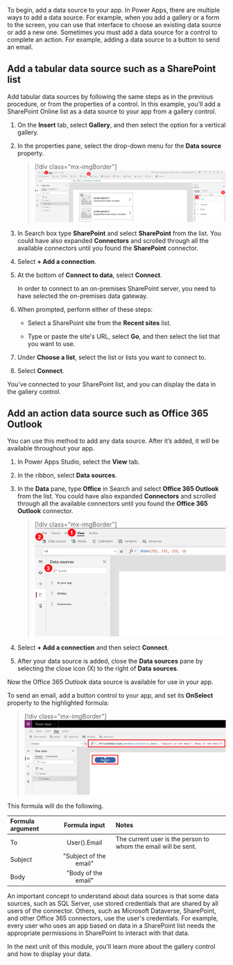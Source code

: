 To begin, add a data source to your app. In Power Apps, there are multiple ways to add a data source. For example, when you add a gallery or a form to the screen, you can use that interface to choose an existing data source or add a new one. Sometimes you must add a data source for a control to complete an action. For example, adding a data source to a button to send an email.

## Add a tabular data source such as a SharePoint list

Add tabular data sources by following the same steps as in the previous procedure, or from the properties of a control. In this example, you'll add a SharePoint Online list as a data source to your app from a gallery control.

1.  On the **Insert** tab, select **Gallery**, and then select the option for a vertical gallery.

1.  In the properties pane, select the drop-down menu for the **Data source** property.

	> [!div class="mx-imgBorder"]
	> ![Screenshot of Add-Tabular-Data-Source selection.](../media/add-tabular-data-source.png)

1.  In Search box type **SharePoint** and select **SharePoint** from the list. You could have also expanded **Connectors** and scrolled through all the available connectors until you found the **SharePoint** connector.

1.  Select **+ Add a connection**.

1.  At the bottom of **Connect to data**, select **Connect**.

	In order to connect to an on-premises SharePoint server, you need to have selected the on-premises data gateway.

1.  When prompted, perform either of these steps:

    -   Select a SharePoint site from the **Recent sites** list.

    -   Type or paste the site's URL, select **Go**, and then select the list that you want to use.

1.  Under **Choose a list**, select the list or lists you want to connect to. 

1.  Select **Connect**.

You’ve connected to your SharePoint list, and you can display the data in the gallery control.

## Add an action data source such as Office 365 Outlook

You can use this method to add any data source. After it’s added, it will be available throughout your app.

1.  In Power Apps Studio, select the **View** tab.

1.  In the ribbon, select **Data sources**.

1.  In the **Data** pane, type **Office** in Search and select **Office 365 Outlook** from the list. You could have also expanded **Connectors** and scrolled through all the available connectors until you found the **Office 365 Outlook** connector.

	> [!div class="mx-imgBorder"]
	> ![Screenshot of adding a data source from the Data pane.](../media/add-data-source.png)

1.  Select **+ Add a connection** and then select **Connect**.

1.  After your data source is added, close the **Data sources** pane by selecting the close icon (X) to the right of **Data sources**.

Now the Office 365 Outlook data source is available for use in your app.

To send an email, add a button control to your app, and set its **OnSelect** property to the highlighted formula:

> [!div class="mx-imgBorder"]
> ![Screenshot of setting the OnSelect property of Office 365 Outlook formula.](../media/office365-outlook-formula.png)

This formula will do the following.

| Formula argument | Formula input     | Notes     |
| :------------------- | :------------------:  |:----------------|
| To                   | User().Email          | The current user is the person to whom the email will be sent. |
| Subject              | "Subject of the email"|             |
| Body                 | "Body of the email"   |              |

An important concept to understand about data sources is that some data sources, such as SQL Server, use stored credentials that are shared by all users of the connector. Others, such as Microsoft Dataverse, SharePoint, and other Office 365 connectors, use the user's credentials. For example, every user who uses an app based on data in a SharePoint list needs the appropriate permissions in SharePoint to interact with that data.

In the next unit of this module, you'll learn more about the gallery control and how to display your data. 
